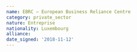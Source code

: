 ```yaml
---
name: EBRC – European Business Reliance Centre
category: private_sector
nature: Entreprise
nationality: Luxembourg
alliance: 
date_signed: '2018-11-12'
---
```

    